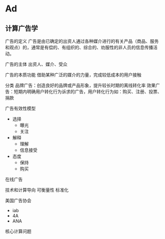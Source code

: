 # Ad

## 计算广告学

广告的定义
广告是由已确定的出资人通过各种媒介进行的有关产品（商品、服务和观点）的，通常是有偿的、有组织的、综合的、劝服性的非人员的信息传播活动。

广告的主体
出资人、媒介、受众

广告的本质功能
借助某种广泛的媒介的力量，完成较低成本的用户接触

分类
品牌广告：创造良好的品牌或产品形象，提升较长时期的离线转化率
效果广告：短期内明确用户转化行为诉求的广告，用户转化行为如：购买、注册、投票、捐款

广告有效性模型

- 选择
  - 曝光
  - 关注
- 解释
  - 理解
  - 信息接受
- 态度
  - 保持
  - 购买

在线广告

技术和计算导向
可衡量性
标准化

美国广告协会

- iab
- 4A
- ANA

核心计算问题












